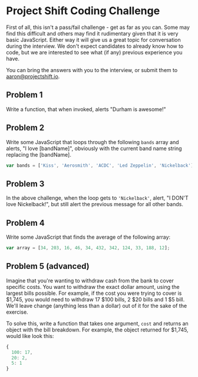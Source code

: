 # Project Shift Coding Challenge

First of all, this isn't a pass/fail challenge - get as far as you can. Some may find this difficult and others may find it rudimentary given that it is very basic JavaScript. Either way it will give us a great topic for conversation during the interview. We don't expect candidates to already know how to code, but we are interested to see what (if any) previous experience you have.

You can bring the answers with you to the interview, or submit them to aaron@projectshift.io.

## Problem 1
Write a function, that when invoked, alerts "Durham is awesome!"

## Problem 2
Write some JavaScript that loops through the following `bands` array and alerts, "I love [bandName]", obviously with the current band name string replacing the [bandName].

```JavaScript
var bands = ['Kiss', 'Aerosmith', 'ACDC', 'Led Zeppelin', 'Nickelback'];
```

## Problem 3
In the above challenge, when the loop gets to `'Nickelback'`, alert, "I DON'T love Nickelback!", but still alert the previous message for all other bands.

## Problem 4
Write some JavaScript that finds the average of the following array:

```JavaScript
var array = [34, 203, 16, 46, 34, 432, 342, 124, 33, 188, 12];
```

## Problem 5 (advanced)
Imagine that you're wanting to withdraw cash from the bank to cover specific costs. You want to withdraw the exact dollar amount, using the largest bills possible. For example, if the cost you were trying to cover is $1,745, you would need to withdraw 17 $100 bills, 2 $20 bills and 1 $5 bill. We'll leave change (anything less than a dollar) out of it for the sake of the exercise.

To solve this, write a function that takes one argument, `cost` and returns an object with the bill breakdown. For example, the object returned for $1,745, would like look this:

```JavaScript
{
  100: 17,
  20: 2,
  5: 1
}
```
